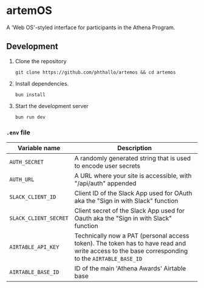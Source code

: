 # artemOS

A 'Web OS'-styled interface for participants in the Athena Program.

## Development
1. Clone the repository
    ```
    git clone https://github.com/phthallo/artemos && cd artemos
    ```
2. Install dependencies.
    ```
    bun install
    ```
3. Start the development server
    ```
    bun run dev
    ```
### `.env` file

| Variable name | Description | 
| ------------- | ----------- |
| `AUTH_SECRET` | A randomly generated string that is used to encode user secrets 
| `AUTH_URL`    | A URL where your site is accessible, with "/api/auth" appended |
| `SLACK_CLIENT_ID` | Client ID of the Slack App used for OAuth aka the "Sign in with Slack" function | 
| `SLACK_CLIENT_SECRET` | Client secret of the Slack App used for Oauth aka the "Sign in with Slack" function |  
| `AIRTABLE_API_KEY` | Technically now a PAT (personal access token). The token has to have read and write access to the base corresponding to the `AIRTABLE_BASE_ID` |
| `AIRTABLE_BASE_ID` | ID of the main 'Athena Awards' Airtable base |
